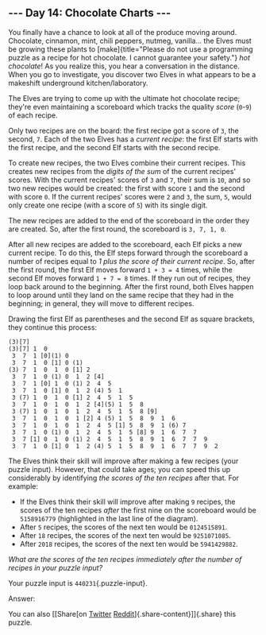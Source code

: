 --- Day 14: Chocolate Charts ---
--------------------------------

You finally have a chance to look at all of the produce moving around.
Chocolate, cinnamon, mint, chili peppers, nutmeg, vanilla... the Elves
must be growing these plants to
[make]{title="Please do not use a programming puzzle as a recipe for hot chocolate. I cannot guarantee your safety."}
*hot chocolate*! As you realize this, you hear a conversation in the
distance. When you go to investigate, you discover two Elves in what
appears to be a makeshift underground kitchen/laboratory.

The Elves are trying to come up with the ultimate hot chocolate recipe;
they're even maintaining a scoreboard which tracks the quality *score*
(`0`-`9`) of each recipe.

Only two recipes are on the board: the first recipe got a score of `3`,
the second, `7`. Each of the two Elves has a *current recipe*: the first
Elf starts with the first recipe, and the second Elf starts with the
second recipe.

To create new recipes, the two Elves combine their current recipes. This
creates new recipes from the *digits of the sum* of the current recipes'
scores. With the current recipes' scores of `3` and `7`, their sum is
`10`, and so two new recipes would be created: the first with score `1`
and the second with score `0`. If the current recipes' scores were `2`
and `3`, the sum, `5`, would only create one recipe (with a score of
`5`) with its single digit.

The new recipes are added to the end of the scoreboard in the order they
are created. So, after the first round, the scoreboard is `3, 7, 1, 0`.

After all new recipes are added to the scoreboard, each Elf picks a new
current recipe. To do this, the Elf steps forward through the scoreboard
a number of recipes equal to *1 plus the score of their current recipe*.
So, after the first round, the first Elf moves forward `1 + 3 = 4`
times, while the second Elf moves forward `1 + 7 = 8` times. If they run
out of recipes, they loop back around to the beginning. After the first
round, both Elves happen to loop around until they land on the same
recipe that they had in the beginning; in general, they will move to
different recipes.

Drawing the first Elf as parentheses and the second Elf as square
brackets, they continue this process:

    (3)[7]
    (3)[7] 1  0 
     3  7  1 [0](1) 0 
     3  7  1  0 [1] 0 (1)
    (3) 7  1  0  1  0 [1] 2 
     3  7  1  0 (1) 0  1  2 [4]
     3  7  1 [0] 1  0 (1) 2  4  5 
     3  7  1  0 [1] 0  1  2 (4) 5  1 
     3 (7) 1  0  1  0 [1] 2  4  5  1  5 
     3  7  1  0  1  0  1  2 [4](5) 1  5  8 
     3 (7) 1  0  1  0  1  2  4  5  1  5  8 [9]
     3  7  1  0  1  0  1 [2] 4 (5) 1  5  8  9  1  6 
     3  7  1  0  1  0  1  2  4  5 [1] 5  8  9  1 (6) 7 
     3  7  1  0 (1) 0  1  2  4  5  1  5 [8] 9  1  6  7  7 
     3  7 [1] 0  1  0 (1) 2  4  5  1  5  8  9  1  6  7  7  9 
     3  7  1  0 [1] 0  1  2 (4) 5  1  5  8  9  1  6  7  7  9  2 

The Elves think their skill will improve after making a few recipes
(your puzzle input). However, that could take ages; you can speed this
up considerably by identifying *the scores of the ten recipes* after
that. For example:

-   If the Elves think their skill will improve after making `9`
    recipes, the scores of the ten recipes *after* the first nine on the
    scoreboard would be `5158916779` (highlighted in the last line of
    the diagram).
-   After `5` recipes, the scores of the next ten would be `0124515891`.
-   After `18` recipes, the scores of the next ten would be
    `9251071085`.
-   After `2018` recipes, the scores of the next ten would be
    `5941429882`.

*What are the scores of the ten recipes immediately after the number of
recipes in your puzzle input?*

Your puzzle input is `440231`{.puzzle-input}.

Answer:

You can also [\[Share[on
[Twitter](https://twitter.com/intent/tweet?text=%22Chocolate+Charts%22+%2D+Day+14+%2D+Advent+of+Code+2018&url=https%3A%2F%2Fadventofcode%2Ecom%2F2018%2Fday%2F14&related=ericwastl&hashtags=AdventOfCode)
[Reddit](http://www.reddit.com/submit?url=https%3A%2F%2Fadventofcode%2Ecom%2F2018%2Fday%2F14&title=%22Chocolate+Charts%22+%2D+Day+14+%2D+Advent+of+Code+2018)]{.share-content}\]]{.share}
this puzzle.
